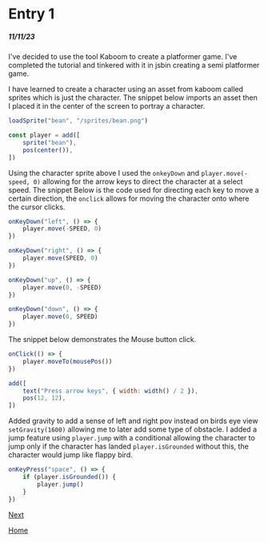 # Entry 1
##### 11/11/23

I've decided to use the tool Kaboom to create a platformer game. I've completed the tutorial and tinkered with it in jsbin creating a semi platformer game.

I have learned to create a character using an asset from kaboom called sprites which is just the character. The snippet below imports an asset then I placed it in the center of the screen to portray a character.

```javascript
loadSprite("bean", "/sprites/bean.png")

const player = add([
	sprite("bean"),
	pos(center()),
])
```

Using the character sprite above I used the `onkeyDown` and `player.move(-speed, 0)`  allowing for the arrow keys to direct the character at a select speed. The snippet Below is the code used for directing each key to move a certain direction, the `onclick` allows for moving the character onto where the cursor clicks.

```javascript
onKeyDown("left", () => {
	player.move(-SPEED, 0)
})

onKeyDown("right", () => {
	player.move(SPEED, 0)
})

onKeyDown("up", () => {
	player.move(0, -SPEED)
})

onKeyDown("down", () => {
	player.move(0, SPEED)
})
```

The snippet below demonstrates the Mouse button click.
```javascript
onClick(() => {
	player.moveTo(mousePos())
})

add([
	text("Press arrow keys", { width: width() / 2 }),
	pos(12, 12),
])
```

 Added gravity to add a sense of left and right pov instead on birds eye view `setGravity(1600)` allowing me to later add some type of obstacle. I added a jump feature using `player.jump` with a conditional allowing the character to jump only if the character has landed `player.isGrounded` without this, the character would jump like flappy bird.

```javascript
onKeyPress("space", () => {
	if (player.isGrounded()) {
		player.jump()
	}
})
```

[Next](entry02.md)

[Home](../README.md)
